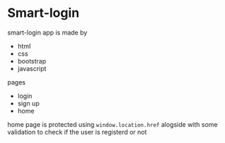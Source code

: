 # Smart-login

smart-login app is made by

- html
- css
- bootstrap
- javascript

pages

- login
- sign up
- home

home page is protected using `window.location.href` alogside with some validation to check if the user is registerd or not
